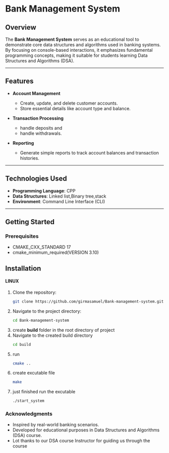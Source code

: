 # Bank Management System

## Overview
The **Bank Management System** serves as an educational tool to demonstrate core data structures and algorithms used in banking systems. By focusing on console-based interactions, it emphasizes fundamental programming concepts, making it suitable for students learning Data Structures and Algorithms (DSA). 

---

## Features

- **Account Management**
  - Create, update, and delete customer accounts.
  - Store essential details like account type and balance.

- **Transaction Processing**
  - handle deposits and
  - handle withdrawals.

- **Reporting**
  - Generate simple reports to track account balances and transaction histories.

---

## Technologies Used

- **Programming Language**: CPP
- **Data Structures**: Linked list,Binary tree,stack
- **Environment**: Command Line Interface (CLI)

---

## Getting Started

### Prerequisites

- CMAKE_CXX_STANDARD 17
- cmake_minimum_required(VERSION 3.10)

## Installation
#### LINUX

1. Clone the repository:
   ```bash
   git clone https://github.com/girmasamuel/Bank-management-system.git

2. Navigate to the project directory:
    ```bash
    cd Bank-management-system
3. create **build** folder in the root directory of project
4. Navigate to the created build directory
    ```bash
    cd build

5. run
    ```bash
    cmake ..

6. create excutable file
    ```bash
    make

7. just finished run the excutable
    ```bash
    ./start_system

### Acknowledgments

- Inspired by real-world banking scenarios.
- Developed for educational purposes in Data Structures and Algorithms (DSA) course.
- Lot thanks to our DSA course Instructor for guiding us through the course


